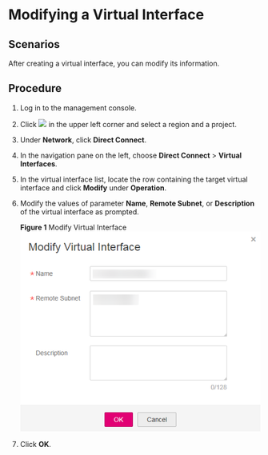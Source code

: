 # Modifying a Virtual Interface<a name="EN-US_TOPIC_0115747606"></a>

## Scenarios<a name="section440113239353"></a>

After creating a virtual interface, you can modify its information.

## Procedure<a name="section4450972211"></a>

1.  Log in to the management console.
2.  Click  ![](figures/d00356819-云计算开发部-公有云_iaas-image-f1cac6ef-c4f7-462b-a7f1-85e988937e64-1.png)  in the upper left corner and select a region and a project.
3.  Under  **Network**, click  **Direct Connect**.
4.  In the navigation pane on the left, choose  **Direct Connect**  \>  **Virtual Interfaces**.
5.  In the virtual interface list, locate the row containing the target virtual interface and click  **Modify**  under  **Operation**.
6.  Modify the values of parameter  **Name**,  **Remote Subnet**, or  **Description**  of the virtual interface as prompted.

    **Figure  1**  Modify Virtual Interface<a name="fig16481472028"></a>  
    ![](figures/modify-virtual-interface.png "modify-virtual-interface")

7.  Click  **OK**.

